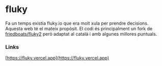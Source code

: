 # fluky
Fa un temps existia fluky.io que era molt xula per prendre decisions. Aquesta web té el mateix propòsit. El codi és principalment un fork de [friedboats/fluky2](https://github.com/friedboats/fluky2) però adaptat al català i amb algunes millores puntuals.
### Links
[]()
[https://fluky.vercel.app](https://fluky.vercel.app)
